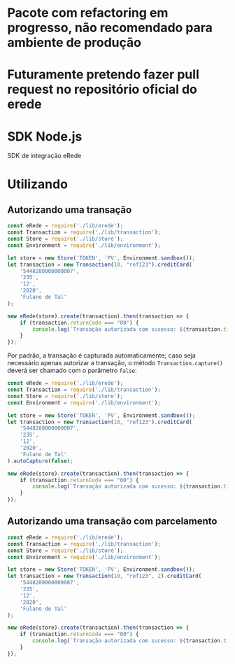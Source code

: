 # Pacote com refactoring em progresso, não recomendado para ambiente de produção

# Futuramente pretendo fazer pull request no repositório oficial do erede

# SDK Node.js

SDK de integração eRede

# Utilizando

## Autorizando uma transação

```js
const eRede = require('./lib/erede');
const Transaction = require('./lib/transaction');
const Store = require('./lib/store');
const Environment = require('./lib/environment');

let store = new Store('TOKEN', 'PV', Environment.sandbox());
let transaction = new Transaction(10, "ref123").creditCard(
    '5448280000000007',
    '235',
    '12',
    '2020',
    'Fulano de Tal'
);

new eRede(store).create(transaction).then(transaction => {
    if (transaction.returnCode === "00") {
        console.log(`Transação autorizada com sucesso: ${transaction.tid}`);
    }
});
```

Por padrão, a transação é capturada automaticamente; caso seja necessário apenas autorizar a transação, o método `Transaction.capture()` deverá ser chamado com o parâmetro `false`:

```js
const eRede = require('./lib/erede');
const Transaction = require('./lib/transaction');
const Store = require('./lib/store');
const Environment = require('./lib/environment');

let store = new Store('TOKEN', 'PV', Environment.sandbox());
let transaction = new Transaction(10, "ref123").creditCard(
    '5448280000000007',
    '235',
    '12',
    '2020',
    'Fulano de Tal'
).autoCapture(false);

new eRede(store).create(transaction).then(transaction => {
    if (transaction.returnCode === "00") {
        console.log(`Transação autorizada com sucesso: ${transaction.tid}`);
    }
});
```

## Autorizando uma transação com parcelamento

```js
const eRede = require('./lib/erede');
const Transaction = require('./lib/transaction');
const Store = require('./lib/store');
const Environment = require('./lib/environment');

let store = new Store('TOKEN', 'PV', Environment.sandbox());
let transaction = new Transaction(10, "ref123", 2).creditCard(
    '5448280000000007',
    '235',
    '12',
    '2020',
    'Fulano de Tal'
);

new eRede(store).create(transaction).then(transaction => {
    if (transaction.returnCode === "00") {
        console.log(`Transação autorizada com sucesso: ${transaction.tid}`);
    }
});
```
